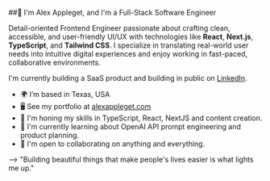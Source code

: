 ##👋 I'm Alex Appleget, and I'm a Full-Stack Software Engineer

Detail-oriented Frontend Engineer passionate about crafting clean, accessible, and user-friendly UI/UX with technologies like **React**, **Next.js**, **TypeScript**, and **Tailwind CSS**. I specialize in translating real-world user needs into intuitive digital experiences and enjoy working in fast-paced, collaborative environments.

I'm currently building a SaaS product and building in public on [LinkedIn](https://www.linkedin.com/in/alex-appleget/).

- 🌍 I’m based in Texas, USA
- 🖥️ See my portfolio at [alexappleget.com](https://www.alexappleget.com)
- 🌱 I'm honing my skills in TypeScript, React, NextJS and content creation.
- 🧠 I'm currently learning about OpenAI API prompt engineering and product planning.
- 🤝 I'm open to collaborating on anything and everything.

--> "Building beautiful things that make people's lives easier is what lights me up."
